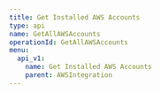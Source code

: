 ```yaml
---
title: Get Installed AWS Accounts
type: api
name: GetAllAWSAccounts
operationId: GetAllAWSAccounts
menu:
  api_v1:
    name: Get Installed AWS Accounts
    parent: AWSIntegration
---
```

